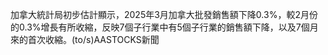 加拿大統計局初步估計顯示，2025年3月加拿大批發銷售額下降0.3%，較2月份的0.3%增長有所收縮，反映7個子行業中有5個子行業的銷售額下降，以及7個月來的首次收縮。(to/s)AASTOCKS新聞